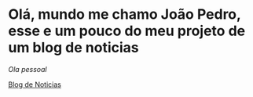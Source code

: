 # Olá, mundo me chamo João Pedro, esse e um pouco do meu projeto de um blog de noticias


*Ola pessoal*

[Blog de Noticias](http://127.0.0.1:5500/index.html)


